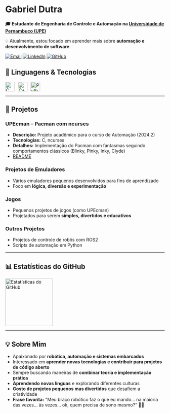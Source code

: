 # Gabriel Dutra

**🎓 Estudante de Engenharia de Controle e Automação na [Universidade de Pernambuco (UPE)](https://www.upe.br/)**

💡 Atualmente, estou focado em aprender mais sobre **automação e desenvolvimento de software**.

[![Email](https://img.shields.io/badge/Email-red?style=flat-square&logo=gmail&logoColor=white)](mailto:gabrielchaves.cs@gmail.com)
[![LinkedIn](https://img.shields.io/badge/LinkedIn-blue?style=flat-square&logo=linkedin&logoColor=white)](https://www.linkedin.com/in/gabrieldutrac/)
[![GitHub](https://img.shields.io/badge/GitHub-black?style=flat-square&logo=github&logoColor=white)](https://github.com/Dutraat)


## 🤖 Linguagens & Tecnologias

<div style="display: flex; align-items: center; gap: 10px;">
  <img src="https://img.icons8.com/color/48/c-programming.png" alt="C" title="C" width="30" height="30">
  <img src="https://cdn.jsdelivr.net/gh/devicons/devicon/icons/cplusplus/cplusplus-original.svg" alt="C++" title="C++" width="30" height="30">
  <img src="https://cdn.jsdelivr.net/gh/devicons/devicon/icons/python/python-original.svg" alt="Python" title="Python" width="30" height="30">
</div>

---

## 📂 Projetos

### UPEcman – Pacman com ncurses
- **Descrição:** Projeto acadêmico para o curso de Automação (2024.2)
- **Tecnologias:** C, ncurses
- **Detalhes:** Implementação do Pacman com fantasmas seguindo comportamentos clássicos (Blinky, Pinky, Inky, Clyde)
- [README](https://github.com/Dutraat/Upecman/blob/main/README.md)

### Projetos de Emuladores
- Vários emuladores pequenos desenvolvidos para fins de aprendizado
- Foco em **lógica, diversão e experimentação**

### Jogos
- Pequenos projetos de jogos (como UPEcman)
- Projetados para serem **simples, divertidos e educativos**

### Outros Projetos
- Projetos de controle de robôs com ROS2
- Scripts de automação em Python

---

## 📊 Estatísticas do GitHub

<p>
  <img align="left" alt="Estatísticas do GitHub" height="150" style="padding-right: 10px;" src="https://github-readme-stats.vercel.app/api?username=Dutraat&show_icons=true&theme=tokyonight&include_all_commits=true&locale=pt-br" />
</p>

<br clear="both" />

---

## 💡 Sobre Mim
- Apaixonado por **robótica, automação e sistemas embarcados**
- Interessado em **aprender novas tecnologias e contribuir para projetos de código aberto**
- Sempre buscando maneiras de **combinar teoria e implementação prática**
- **Aprendendo novas línguas** e explorando diferentes culturas
- **Gosto de projetos pequenos mas divertidos** que desafiem a criatividade
- **Frase favorita:** "Meu braço robótico faz o que eu mando... na maioria das vezes... às vezes... ok, quem precisa de sono mesmo?" 🤖💤
